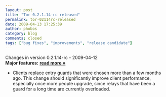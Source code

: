 ```yaml
---
layout: post
title: "Tor 0.2.1.14-rc released"
permalink: tor-02114rc-released
date: 2009-04-13 17:25:39
author: phobos
category: blog
comments: closed
tags: ["bug fixes", "improvements", "release candidate"]
---
```


Changes in version 0.2.1.14-rc - 2009-04-12  
 **Major features:** [**read more »**](https://blog.torproject.org/blog/tor-02114rc-released)

-   Clients replace entry guards that were chosen more than a few months ago. This change should significantly improve client performance, especially once more people upgrade, since relays that have been a guard for a long time are currently overloaded.

